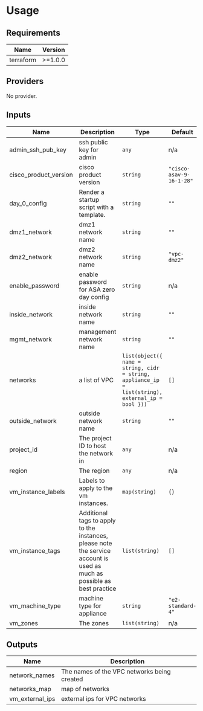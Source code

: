 # Usage
<!--- BEGIN_TF_DOCS --->
## Requirements

| Name | Version |
|------|---------|
| terraform | >=1.0.0 |

## Providers

No provider.

## Inputs

| Name | Description | Type | Default | Required |
|------|-------------|------|---------|:--------:|
| admin\_ssh\_pub\_key | ssh public key for admin | `any` | n/a | yes |
| cisco\_product\_version | cisco product version | `string` | `"cisco-asav-9-16-1-28"` | no |
| day\_0\_config | Render a startup script with a template. | `string` | `""` | no |
| dmz1\_network | dmz1 network name | `string` | `""` | no |
| dmz2\_network | dmz2 network name | `string` | `"vpc-dmz2"` | no |
| enable\_password | enable password for ASA zero day config | `string` | n/a | yes |
| inside\_network | inside network name | `string` | `""` | no |
| mgmt\_network | management network name | `string` | `""` | no |
| networks | a list of VPC | `list(object({ name = string, cidr = string, appliance_ip = list(string), external_ip = bool }))` | `[]` | no |
| outside\_network | outside network name | `string` | `""` | no |
| project\_id | The project ID to host the network in | `any` | n/a | yes |
| region | The region | `any` | n/a | yes |
| vm\_instance\_labels | Labels to apply to the vm instances. | `map(string)` | `{}` | no |
| vm\_instance\_tags | Additional tags to apply to the instances, please note the service account is used as much as possible as best practice | `list(string)` | `[]` | no |
| vm\_machine\_type | machine type for appliance | `string` | `"e2-standard-4"` | no |
| vm\_zones | The zones | `list(string)` | n/a | yes |

## Outputs

| Name | Description |
|------|-------------|
| network\_names | The names of the VPC networks being created |
| networks\_map | map of networks |
| vm\_external\_ips | external ips for VPC networks |

<!--- END_TF_DOCS --->
